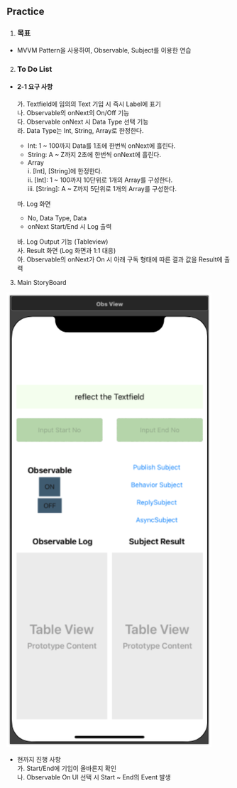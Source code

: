 ## Practice
1. ### **목표**
- MVVM Pattern을 사용하여, Observable, Subject를 이용한 연습
2. ### **To Do List**</br>
- #### **2-1 요구 사항**</br>
    가. Textfield에 임의의 Text 기입 시 즉시 Label에 표기</br>
    나. Observable의 onNext의 On/Off 기능</br>
    다. Observable onNext 시 Data Type 선택 기능</br>
    라. Data Type는 Int, String, Array로 한정한다.</br>
    - Int: 1 ~ 100까지 Data를 1초에 한번씩 onNext에 흘린다.
    - String: A ~ Z까지 2초에 한번씩 onNext에 흘린다.
    - Array</br>
        i. [Int], [String]에 한정한다.</br>
        ii. [Int]: 1 ~ 100까지 10단위로 1개의 Array를 구성한다.</br>
        iii. [String]: A ~ Z까지 5단위로 1개의 Array를 구성한다.</br>

    마. Log 화면
    - No, Data Type, Data
    - onNext Start/End 시 Log 출력</br>
        
    바. Log Output 기능 (Tableview)</br>
    사. Result 화면 (Log 화면과 1:1 대응)</br>
    아. Observable의 onNext가 On 시 아래 구독 형태에 따른 결과 값을 Result에 출력</br>

3. Main StoryBoard</br>
<img src = "./Image/MainStoryBoard.png">

- 현까지 진행 사항</br>
   가. Start/End에 기입이 올바른지 확인</br>
   나. Observable On UI 선택 시 Start ~ End의 Event 발생
   




